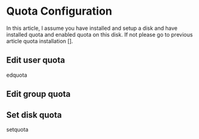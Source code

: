 # Quota Configuration
In this article, I assume you have installed and setup a disk and have installed quota and enabled quota on this disk. If not please go to previous article quota installation [].

## Edit user quota
edquota
## Edit group quota
## Set disk quota
setquota
